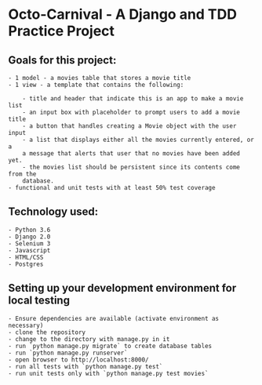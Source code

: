 # Octo-Carnival - A Django and TDD Practice Project

## Goals for this project:

    - 1 model - a movies table that stores a movie title
    - 1 view - a template that contains the following:

        - title and header that indicate this is an app to make a movie list
        - an input box with placeholder to prompt users to add a movie title
        - a button that handles creating a Movie object with the user input
        - a list that displays either all the movies currently entered, or a
        a message that alerts that user that no movies have been added yet.
        - the movies list should be persistent since its contents come from the
        database.
    - functional and unit tests with at least 50% test coverage

## Technology used:

    - Python 3.6
    - Django 2.0
    - Selenium 3
    - Javascript
    - HTML/CSS
    - Postgres

## Setting up your development environment for local testing

    - Ensure dependencies are available (activate environment as necessary)
    - clone the repository
    - change to the directory with manage.py in it
    - run `python manage.py migrate` to create database tables
    - run `python manage.py runserver`
    - open browser to http://localhost:8000/
    - run all tests with `python manage.py test`
    - run unit tests only with `python manage.py test movies`
